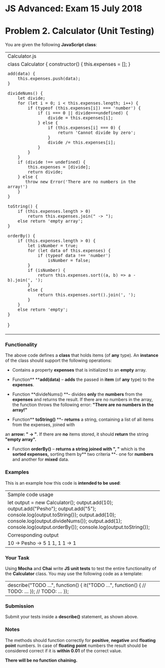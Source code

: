 # JS Advanced: Exam 15 July 2018

# Problem 2. Calculator (Unit Testing)

You are given the following **JavaScript class**:

<table>
  <tr>
    <td>Calculator.js</td>
  </tr>
  <tr>
    <td>class Calculator {    constructor() {        this.expenses = [];    }    add(data) {        this.expenses.push(data);    }    divideNums() {        let divide;        for (let i = 0; i < this.expenses.length; i++) {            if (typeof (this.expenses[i]) === 'number') {                if (i === 0 || divide===undefined) {                    divide = this.expenses[i];                } else {                    if (this.expenses[i] === 0) {                        return 'Cannot divide by zero';                    }                    divide /= this.expenses[i];                }            }        }        if (divide !== undefined) {            this.expenses = [divide];            return divide;        } else {           throw new Error('There are no numbers in the array!')        }    }
    toString() {        if (this.expenses.length > 0)            return this.expenses.join(" -> ");        else return 'empty array';    }
    orderBy() {        if (this.expenses.length > 0) {            let isNumber = true;            for (let data of this.expenses) {                if (typeof data !== 'number')                    isNumber = false;            }            if (isNumber) {                return this.expenses.sort((a, b) => a - b).join(', ');            }            else {                return this.expenses.sort().join(', ');            }        }        else return 'empty';    }}</td>
  </tr>
</table>


### Functionality

The above code defines a **class** that holds items (of **any** type). An **instance** of the class should support the following operations:

* Contains a property **expenses** that is initialized to an **empty** array. 

* Function** ****add(data)** – **adds** the passed in **item** (of **any** type) to the **expenses**.

* Function **divideNums() **– divides **only** the **numbers** from the **expenses**  and returns the result. If there are no numbers in the array, the function throws the following error: **"****There are no numbers in the array!****"** 

* Function** ****toString()**** **– **returns** a string, containing a list of all items from the expenses, joined with 

an **arrow: " -> "**. If there are **no** items stored, it should **return** the string **"empty array".**

* Function **orderBy()** – **returns a string joined with ", "** which is the **sorted expenses,** sorting them by** two criteria **- one for **numbers** and another for **mixed** data.

### Examples

This is an example how this code is **intended to be used**:

<table>
  <tr>
    <td>Sample code usage</td>
  </tr>
  <tr>
    <td>let output = new Calculator();output.add(10);output.add("Pesho");output.add("5");console.log(output.toString());output.add(10);console.log(output.divideNums());output.add(1);console.log(output.orderBy());console.log(output.toString());</td>
  </tr>
  <tr>
    <td>Corresponding output</td>
  </tr>
  <tr>
    <td>10 -> Pesho -> 5
1
1, 1
1 -> 1</td>
  </tr>
</table>


### Your Task

Using **Mocha** and **Chai** write **JS unit tests** to test the entire functionality of the **Calculator** class. You may use the following code as a template:

<table>
  <tr>
    <td>describe("TODO …", function() {    it("TODO …", function() {
        // TODO: …
    });    // TODO: …
});</td>
  </tr>
</table>


### Submission

Submit your tests inside a **describe()** statement, as shown above.

### Notes

The methods should function correctly for **positive**, **negative** and **floating point** numbers. In case of **floating point** numbers the result should be considered correct if it is **within 0.01** of the correct value.

**There will be no function chaining.**

